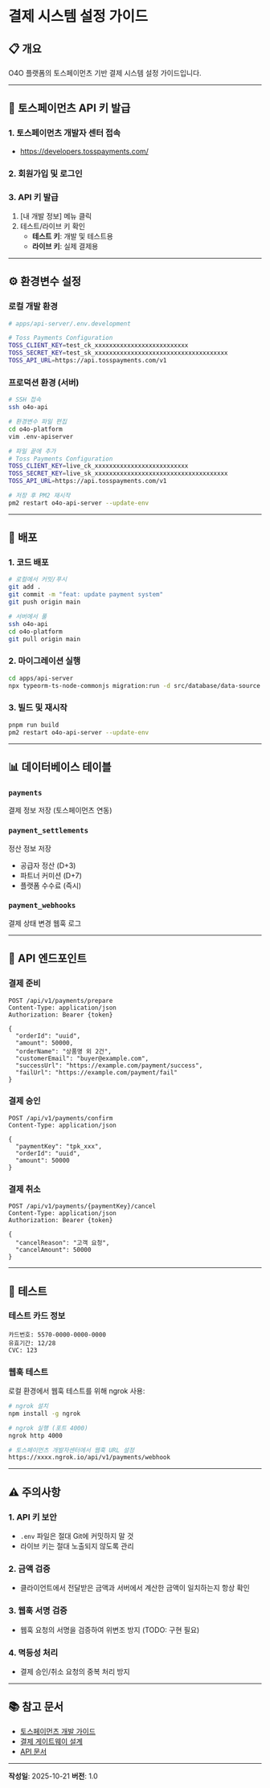 # 결제 시스템 설정 가이드

## 📋 개요

O4O 플랫폼의 토스페이먼츠 기반 결제 시스템 설정 가이드입니다.

---

## 🔑 토스페이먼츠 API 키 발급

### 1. 토스페이먼츠 개발자 센터 접속
- https://developers.tosspayments.com/

### 2. 회원가입 및 로그인

### 3. API 키 발급
1. [내 개발 정보] 메뉴 클릭
2. 테스트/라이브 키 확인
   - **테스트 키**: 개발 및 테스트용
   - **라이브 키**: 실제 결제용

---

## ⚙️ 환경변수 설정

### 로컬 개발 환경

```bash
# apps/api-server/.env.development

# Toss Payments Configuration
TOSS_CLIENT_KEY=test_ck_xxxxxxxxxxxxxxxxxxxxxxxxxx
TOSS_SECRET_KEY=test_sk_xxxxxxxxxxxxxxxxxxxxxxxxxxxxxxxxxxxxx
TOSS_API_URL=https://api.tosspayments.com/v1
```

### 프로덕션 환경 (서버)

```bash
# SSH 접속
ssh o4o-api

# 환경변수 파일 편집
cd o4o-platform
vim .env-apiserver

# 파일 끝에 추가
# Toss Payments Configuration
TOSS_CLIENT_KEY=live_ck_xxxxxxxxxxxxxxxxxxxxxxxxxx
TOSS_SECRET_KEY=live_sk_xxxxxxxxxxxxxxxxxxxxxxxxxxxxxxxxxxxxx
TOSS_API_URL=https://api.tosspayments.com/v1

# 저장 후 PM2 재시작
pm2 restart o4o-api-server --update-env
```

---

## 🚀 배포

### 1. 코드 배포

```bash
# 로컬에서 커밋/푸시
git add .
git commit -m "feat: update payment system"
git push origin main

# 서버에서 풀
ssh o4o-api
cd o4o-platform
git pull origin main
```

### 2. 마이그레이션 실행

```bash
cd apps/api-server
npx typeorm-ts-node-commonjs migration:run -d src/database/data-source.ts
```

### 3. 빌드 및 재시작

```bash
pnpm run build
pm2 restart o4o-api-server --update-env
```

---

## 📊 데이터베이스 테이블

### `payments`
결제 정보 저장 (토스페이먼츠 연동)

### `payment_settlements`
정산 정보 저장
- 공급자 정산 (D+3)
- 파트너 커미션 (D+7)
- 플랫폼 수수료 (즉시)

### `payment_webhooks`
결제 상태 변경 웹훅 로그

---

## 🔗 API 엔드포인트

### 결제 준비
```http
POST /api/v1/payments/prepare
Content-Type: application/json
Authorization: Bearer {token}

{
  "orderId": "uuid",
  "amount": 50000,
  "orderName": "상품명 외 2건",
  "customerEmail": "buyer@example.com",
  "successUrl": "https://example.com/payment/success",
  "failUrl": "https://example.com/payment/fail"
}
```

### 결제 승인
```http
POST /api/v1/payments/confirm
Content-Type: application/json

{
  "paymentKey": "tpk_xxx",
  "orderId": "uuid",
  "amount": 50000
}
```

### 결제 취소
```http
POST /api/v1/payments/{paymentKey}/cancel
Content-Type: application/json
Authorization: Bearer {token}

{
  "cancelReason": "고객 요청",
  "cancelAmount": 50000
}
```

---

## 🧪 테스트

### 테스트 카드 정보

```
카드번호: 5570-0000-0000-0000
유효기간: 12/28
CVC: 123
```

### 웹훅 테스트

로컬 환경에서 웹훅 테스트를 위해 ngrok 사용:

```bash
# ngrok 설치
npm install -g ngrok

# ngrok 실행 (포트 4000)
ngrok http 4000

# 토스페이먼츠 개발자센터에서 웹훅 URL 설정
https://xxxx.ngrok.io/api/v1/payments/webhook
```

---

## ⚠️ 주의사항

### 1. API 키 보안
- `.env` 파일은 절대 Git에 커밋하지 말 것
- 라이브 키는 절대 노출되지 않도록 관리

### 2. 금액 검증
- 클라이언트에서 전달받은 금액과 서버에서 계산한 금액이 일치하는지 항상 확인

### 3. 웹훅 서명 검증
- 웹훅 요청의 서명을 검증하여 위변조 방지 (TODO: 구현 필요)

### 4. 멱등성 처리
- 결제 승인/취소 요청의 중복 처리 방지

---

## 📚 참고 문서

- [토스페이먼츠 개발 가이드](https://docs.tosspayments.com/)
- [결제 게이트웨이 설계](./PAYMENT_GATEWAY_DESIGN.md)
- [API 문서](https://api.neture.co.kr/api-docs)

---

**작성일**: 2025-10-21
**버전**: 1.0
